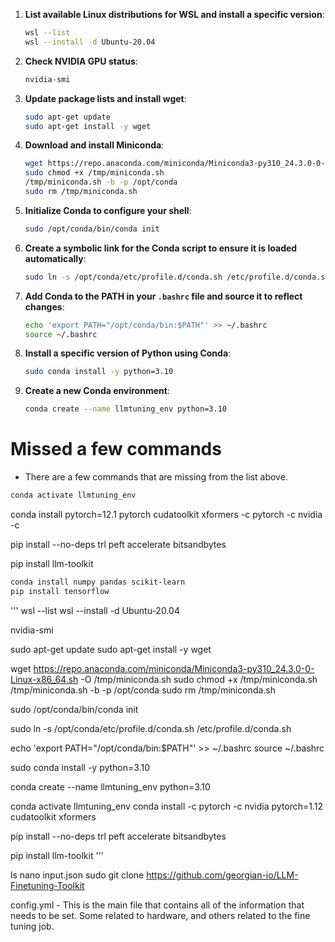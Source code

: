 1. **List available Linux distributions for WSL and install a specific version**:
   ```bash
   wsl --list
   wsl --install -d Ubuntu-20.04
   ```

2. **Check NVIDIA GPU status**:
   ```bash
   nvidia-smi
   ```

3. **Update package lists and install wget**:
   ```bash
   sudo apt-get update
   sudo apt-get install -y wget
   ```

4. **Download and install Miniconda**:
   ```bash
   wget https://repo.anaconda.com/miniconda/Miniconda3-py310_24.3.0-0-Linux-x86_64.sh -O /tmp/miniconda.sh
   sudo chmod +x /tmp/miniconda.sh
   /tmp/miniconda.sh -b -p /opt/conda
   sudo rm /tmp/miniconda.sh
   ```

5. **Initialize Conda to configure your shell**:
   ```bash
   sudo /opt/conda/bin/conda init
   ```

6. **Create a symbolic link for the Conda script to ensure it is loaded automatically**:
   ```bash
   sudo ln -s /opt/conda/etc/profile.d/conda.sh /etc/profile.d/conda.sh
   ```

7. **Add Conda to the PATH in your `.bashrc` file and source it to reflect changes**:
   ```bash
   echo 'export PATH="/opt/conda/bin:$PATH"' >> ~/.bashrc
   source ~/.bashrc
   ```

8. **Install a specific version of Python using Conda**:
   ```bash
   sudo conda install -y python=3.10
   ```

9. **Create a new Conda environment**:
   ```bash
   conda create --name llmtuning_env python=3.10
   ```

# Missed a few commands
- There are a few commands that are missing from the list above.


```bash
conda activate llmtuning_env
```
conda install pytorch=12.1 pytorch cudatoolkit xformers -c pytorch -c nvidia -c

pip install --no-deps trl peft accelerate bitsandbytes

pip install llm-toolkit

```bash
conda install numpy pandas scikit-learn
pip install tensorflow
```



'''
wsl --list
wsl --install -d Ubuntu-20.04

nvidia-smi

sudo apt-get update
sudo apt-get install -y wget

wget https://repo.anaconda.com/miniconda/Miniconda3-py310_24.3.0-0-Linux-x86_64.sh -O /tmp/miniconda.sh
sudo chmod +x /tmp/miniconda.sh
/tmp/miniconda.sh -b -p /opt/conda
sudo rm /tmp/miniconda.sh

sudo /opt/conda/bin/conda init

sudo ln -s /opt/conda/etc/profile.d/conda.sh /etc/profile.d/conda.sh

echo 'export PATH="/opt/conda/bin:$PATH"' >> ~/.bashrc
source ~/.bashrc

sudo conda install -y python=3.10

conda create --name llmtuning_env python=3.10

conda activate llmtuning_env
conda install -c pytorch -c nvidia pytorch=1.12 cudatoolkit xformers

pip install --no-deps trl peft accelerate bitsandbytes

pip install llm-toolkit
'''

ls
nano input.json
sudo git clone https://github.com/georgian-io/LLM-Finetuning-Toolkit

config.yml - This is the main file that contains all of the information that needs to be set. Some related to hardware, and others related to the fine tuning job.

